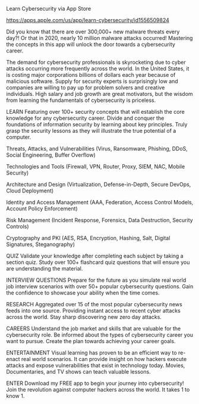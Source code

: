 Learn Cybersecurity via App Store

https://apps.apple.com/us/app/learn-cybersecurity/id1556509824

Did you know that there are over 300,000+ new malware threats every day?! Or that in 2020, nearly 10 million malware attacks occurred! Mastering the concepts in this app will unlock the door towards a cybersecurity career.

The demand for cybersecurity professionals is skyrocketing due to cyber attacks occurring more frequently across the world. In the United States, it is costing major corporations billions of dollars each year because of malicious software. Supply for security experts is surprisingly low and companies are willing to pay up for problem solvers and creative individuals. High salary and job growth are great motivators, but the wisdom from learning the fundamentals of cybersecurity is priceless.


LEARN
Featuring over 100+ security concepts that will establish the core knowledge for any cybersecurity career. Divide and conquer the foundations of information security by learning about key principles. Truly grasp the security lessons as they will illustrate the true potential of a computer.

Threats, Attacks, and Vulnerabilities
(Virus, Ransomware, Phishing, DDoS, Social Engineering, Buffer Overflow)

Technologies and Tools
(Firewall, VPN, Router, Proxy, SIEM, NAC, Mobile Security)

Architecture and Design
(Virtualization, Defense-in-Depth, Secure DevOps, Cloud Deployment)

Identity and Access Management
(AAA, Federation, Access Control Models, Account Policy Enforcement)

Risk Management
(Incident Response, Forensics, Data Destruction, Security Controls)

Cryptography and PKI
(AES, RSA, Encryption, Hashing, Salt, Digital Signatures, Steganography)


QUIZ
Validate your knowledge after completing each subject by taking a section quiz. Study over 100+ flashcard quiz questions that will ensure you are understanding the material.


INTERVIEW QUESTIONS
Prepare for the future as you simulate real world job interview scenarios with over 50+ popular cybersecurity questions. Gain the confidence to showcase your ability when the time comes.


RESEARCH
Aggregated over 15 of the most popular cybersecurity news feeds into one source. Providing instant access to recent cyber attacks across the world. Stay sharp discovering new zero day attacks.


CAREERS
Understand the job market and skills that are valuable for the cybersecurity role. Be informed about the types of cybersecurity career you want to pursue. Create the plan towards achieving your career goals.


ENTERTAINMENT
Visual learning has proven to be an efficient way to re-enact real world scenarios. It can provide insight on how hackers execute attacks and expose vulnerabilities that exist in technology today. Movies, Documentaries, and TV shows can teach valuable lessons.


ENTER
Download my FREE app to begin your journey into cybersecurity!
Join the revolution against computer hackers across the world.
It takes 1 to know 1.
